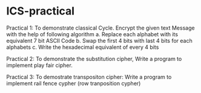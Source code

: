 # ICS-practical

Practical 1: 
To demonstrate classical Cycle.
 Encrypt the given text Message with the help of following algorithm 
    a. Replace each alphabet with its equivalent 7 bit ASCII Code
    b. Swap the first 4 bits with last 4 bits for each alphabets
    c. Write the hexadecimal equivalent of every 4 bits
     
Practical 2:
To demonstrate the substitution cipher, Write a program to implement play fair cipher.

Practical 3:
To demostrate transpositon cipher:
Write a program to implement rail fence cypher (row tranposition cypher)

